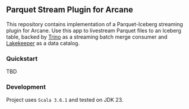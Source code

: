 ## Parquet Stream Plugin for Arcane
This repository contains implementation of a Parquet-Iceberg streaming plugin for Arcane. Use this app to livestream Parquet files to an Iceberg table, backed by [Trino](https://github.com/trinodb/trino) as a streaming batch merge consumer and [Lakekeeper](https://github.com/lakekeeper/lakekeeper) as a data catalog.

### Quickstart

TBD

### Development

Project uses `Scala 3.6.1` and tested on JDK 23.
